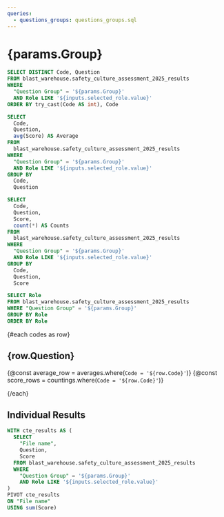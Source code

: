 ```yaml
---
queries:
  - questions_groups: questions_groups.sql
---
```


# {params.Group}

```sql codes
SELECT DISTINCT Code, Question
FROM blast_warehouse.safety_culture_assessment_2025_results
WHERE
  "Question Group" = '${params.Group}'
  AND Role LIKE '${inputs.selected_role.value}'
ORDER BY try_cast(Code AS int), Code
```

```sql averages
SELECT
  Code,
  Question,
  avg(Score) AS Average
FROM
  blast_warehouse.safety_culture_assessment_2025_results
WHERE
  "Question Group" = '${params.Group}'
  AND Role LIKE '${inputs.selected_role.value}'
GROUP BY
  Code,
  Question
```

```sql countings
SELECT
  Code,
  Question,
  Score,
  count(*) AS Counts
FROM
  blast_warehouse.safety_culture_assessment_2025_results
WHERE
  "Question Group" = '${params.Group}'
  AND Role LIKE '${inputs.selected_role.value}'
GROUP BY
  Code,
  Question,
  Score
```

```sql roles
SELECT Role
FROM blast_warehouse.safety_culture_assessment_2025_results
WHERE "Question Group" = '${params.Group}'
GROUP BY Role
ORDER BY Role
```

<Dropdown
name=selected_role
data={roles}
value=Role>
<DropdownOption value="%" valueLabel="All Roles"/>
</Dropdown>

{#each codes as row}

## {row.Question}

{@const average_row = averages.where(`Code = '${row.Code}'`)}
{@const score_rows = countings.where(`Code = '${row.Code}'`)}

<BigValue
  data={average_row}
  value="Average"
/>

<BarChart
  data={score_rows}
  x="Score"
  y="Counts"
  series="Code"
/>

{/each}

## Individual Results

```sql individual_results
WITH cte_results AS (
  SELECT
    "File name",
  	Question,
  	Score
  FROM blast_warehouse.safety_culture_assessment_2025_results
  WHERE
    "Question Group" = '${params.Group}'
    AND Role LIKE '${inputs.selected_role.value}'
)
PIVOT cte_results
ON "File name"
USING sum(Score)
```

<DataTable data={individual_results} />
